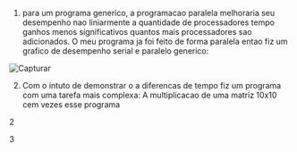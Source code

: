 1) para um programa generico, a programacao paralela melhoraria seu desempenho nao liniarmente a quantidade de processadores tempo ganhos menos significativos quantos mais processadores sao adicionados.
   O meu programa ja foi feito de forma paralela entao fiz um grafico de desempenho serial e paralelo generico:
   
![Capturar](https://github.com/chesco502/Computa-o-paralela/assets/97119222/9a5b99e2-9b71-4778-917e-a1af3aace3c3)



   

2) Com o intuto de demonstrar o a diferencas de tempo fiz um programa com uma tarefa mais complexa: A multiplicacao de uma matriz 10x10 cem vezes esse programa 

2

3

